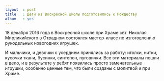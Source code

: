 ```yaml
---
layout  : post
title   : Дети из Воскресной школы подготовились к Рождеству
album   : yes
---
```

18 декабря 2016 года в Воскресной школе при Храме свт. Николая Мирликийского в Отрадном состоялся мастер-класс по изготовлению рукодельных новогодних игрушек.

И мальчики, и девочки с усердием принялись за работу: иголки, нитки, кусочки ткани, бусинки, синтепон, пуговички. Все эти материалы пошли в дело, и в результате у ребят появились просто замечательные игрушки, особенно ценные тем, что были созданы с молитвой и при Храме.
